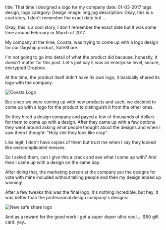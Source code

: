 title: That time I designed a logo for my company
date: 01-03-2017
tags: design, logo
category: Design
image: img.jpg
description: Okay, this is a cool story, I don't remember the exact date but ...

Okay, this is a cool story, I don't remember the exact date but it was some time around February or March of 2017.

My company at the time, Covata, was trying to come up with a logo design for our flagship product, SafeShare.

I'm not going to go into detail of what the product did because, honestly, it doesn't matter for this post. Let's just say it was an enterprise level, secure, encrypted Dropbox.

At the time, the product itself didn't have its own logo, it basically shared its logo with the company.

![Covata Logo](/post/asset/500/124/01-03-2017-safe-share-logo/covata-logo.jpg)

But since we were coming up with new products and such, we decided to come up with a logo for the product to distinguish it from the other ones.

So they hired a design company and payed a few of thousands of dollars for them to come up with a design. After they came up with a few options they went around asking what people thought about the designs and when I saw them I thought: "Holy shit they look like crap".

Like legit, I don't have copies of them but trust me when I say they looked like overcomplicated messes.

So I asked them, can I give this a crack and see what I come up with? And then I came up with a design on the same day.

After doing that, the marketing person at the company put the designs for vote with mine included without telling people and then my design ended up winning!

After a few tweaks this was the final logo, it's nothing incredible, but hey, it was better than the professional design company's designs:

![New safe share logo](/post/asset/650/185/01-03-2017-safe-share-logo/img.jpg)

And as a reward for the good work I got a super duper ultra cool.... \$50 gift card. yay...
